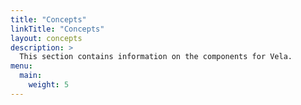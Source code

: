 ```yaml
---
title: "Concepts"
linkTitle: "Concepts"
layout: concepts
description: >
  This section contains information on the components for Vela.
menu:
  main:
    weight: 5
---
```

